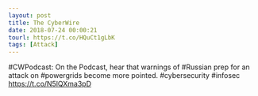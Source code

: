 ```yaml
---
layout: post
title: The CyberWire
date: 2018-07-24 00:00:21
tourl: https://t.co/HQuCt1gLbK
tags: [Attack]
---
```

#CWPodcast: On the Podcast, hear that warnings of #Russian prep for an attack on #powergrids become more pointed. #cybersecurity #infosec https://t.co/N5lQXma3pD